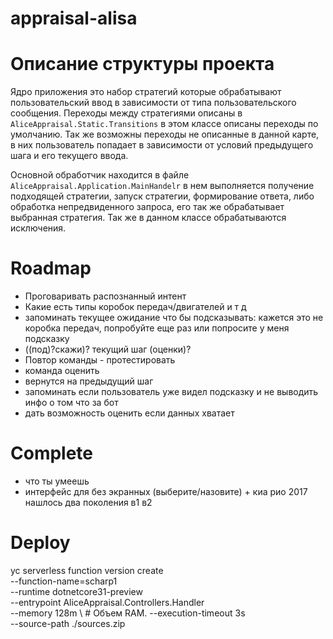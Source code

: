 ﻿# appraisal-alisa

# Описание структуры проекта

Ядро приложения это набор стратегий которые обрабатывают пользовательский ввод в зависимости от типа пользовательского сообщения. Переходы между стратегиями описаны в `AliceAppraisal.Static.Transitions` в этом классе описаны переходы по умолчанию. Так же возможны переходы не описанные в данной карте, в них пользователь попадает в зависимости от условий предыдущего шага и его текущего ввода.  

Основной обработчик находится в файле `AliceAppraisal.Application.MainHandelr` в нем выполняется получение подходящей стратегии, запуск стратегии, формирование ответа, либо обработка непредвиденного запроса, его так же обрабатывает выбранная стратегия. Так же в данном классе обрабатываются исключения.


# Roadmap

- Проговаривать распознанный интент
- Какие есть типы коробок передач/двигателей и т д
- запоминать текущее ожидание что бы подсказывать:  кажется это не коробка передач, попробуйте еще раз или попросите у меня подсказку
- ((под)?скажи)? текущий шаг (оценки)? 
- Повтор команды - протестировать
- команда оценить
- вернутся на предыдущий шаг
- запоминать если пользователь уже видел подсказку и не выводить инфо о том что за бот
- дать возможность оценить если данных хватает


# Complete

- что ты умеешь
- интерфейс для без экранных (выберите/назовите) + киа рио 2017 нашлось два поколения в1 в2


# Deploy

yc serverless function version create \
--function-name=scharp1 \
--runtime dotnetcore31-preview \
--entrypoint AliceAppraisal.Controllers.Handler \
--memory 128m \ # Объем RAM.
--execution-timeout 3s \
--source-path ./sources.zip

